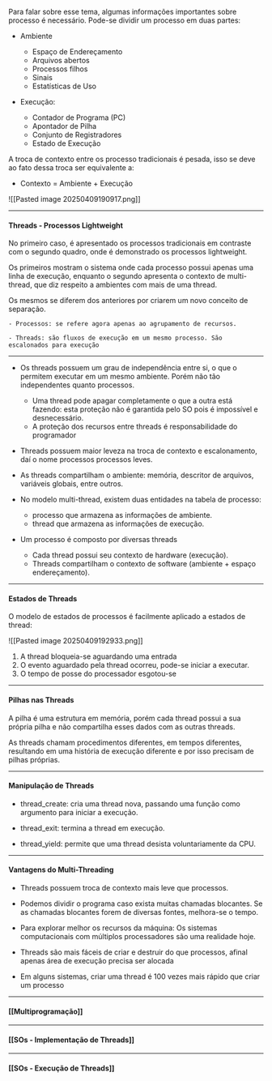Para falar sobre esse tema, algumas informações importantes sobre processo é necessário. Pode-se dividir um processo em duas partes:

- Ambiente
	- Espaço de Endereçamento
	- Arquivos abertos
	- Processos filhos
	- Sinais
	- Estatísticas de Uso

- Execução:
	- Contador de Programa (PC)
	- Apontador de Pilha
	- Conjunto de Registradores 
	- Estado de Execução

A troca de contexto entre os processo tradicionais é pesada, isso se deve ao fato dessa troca ser equivalente a:

 - Contexto = Ambiente + Execução 

![[Pasted image 20250409190917.png]]

--- 
#### Threads - Processos Lightweight

 No primeiro caso, é apresentado os processos tradicionais em contraste com o segundo quadro, onde é demonstrado os processos lightweight. 
 
 Os primeiros mostram o sistema onde cada processo possui apenas uma linha de execução, enquanto o segundo apresenta o contexto de multi-thread, que diz respeito a ambientes com mais de uma thread. 
 
Os mesmos se diferem dos anteriores por criarem um novo conceito de separação.

	- Processos: se refere agora apenas ao agrupamento de recursos.

	- Threads: são fluxos de execução em um mesmo processo. São escalonados para execução

---

- Os threads possuem um grau de independência entre si, o que o permitem executar em um mesmo ambiente. Porém não tão independentes quanto processos.

	- Uma thread pode apagar completamente o que a outra está fazendo: esta proteção não é garantida pelo SO pois é impossível e desnecessário.
	- A proteção dos recursos entre threads é responsabilidade do programador


- Threads possuem maior leveza na troca de contexto e escalonamento, daí o nome processos processos leves.


- As threads compartilham o ambiente: memória, descritor de arquivos, variáveis globais, entre outros.


- No modelo multi-thread, existem duas entidades na tabela de processo: 

	- processo que armazena as informações de ambiente.
	- thread que armazena as informações de execução.


- Um processo é composto por diversas threads

	- Cada thread possui seu contexto de hardware (execução).
	- Threads compartilham o contexto de software (ambiente + espaço endereçamento).


---

#### Estados de Threads

O modelo de estados de processos é facilmente aplicado a estados de thread:

![[Pasted image 20250409192933.png]]

1) A thread bloqueia-se aguardando uma entrada 
2) O evento aguardado pela thread ocorreu, pode-se iniciar a executar. 
3) O tempo de posse do processador esgotou-se

---

#### Pilhas nas Threads

A pilha é uma estrutura em memória, porém cada thread possui a sua própria pilha e não compartilha esses dados com as outras threads.

As threads chamam procedimentos diferentes, em tempos diferentes, resultando em uma história de execução diferente e por isso precisam de pilhas próprias.

---

#### Manipulação de Threads

- thread_create: cria uma thread nova, passando uma função como argumento para iniciar a execução.

- thread_exit: termina a thread em execução.

- thread_yield: permite que uma thread desista voluntariamente da CPU.

---

#### Vantagens do Multi-Threading

- Threads possuem troca de contexto mais leve que processos.

- Podemos dividir o programa caso exista muitas chamadas blocantes. Se as chamadas blocantes forem de diversas fontes, melhora-se o tempo.

- Para explorar melhor os recursos da máquina: Os sistemas computacionais com múltiplos processadores são uma realidade hoje.

- Threads são mais fáceis de criar e destruir do que processos, afinal apenas área de execução precisa ser alocada

- Em alguns sistemas, criar uma thread é 100 vezes mais rápido que criar um processo

---
#### [[Multiprogramação]]

--- 
#### [[SOs - Implementação de Threads]] 

---
#### [[SOs - Execução de Threads]]